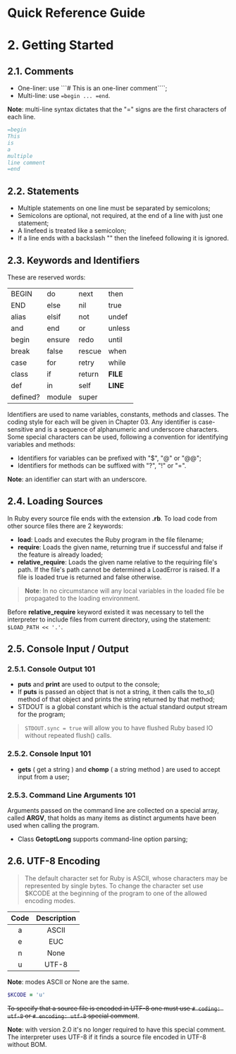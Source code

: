 Quick Reference Guide
=====================

# 2. Getting Started

## 2.1. Comments

- One-liner: use ```# This is an one-liner comment````;
- Multi-line: use ```=begin ... =end```.

**Note**: multi-line syntax dictates that the "=" signs are the first characters of each line.

```ruby
=begin
This
is
a
multiple
line comment
=end
```

## 2.2. Statements

- Multiple statements on one line must be separated by semicolons;
- Semicolons are optional, not required, at the end of a line with just one statement;
- A linefeed is treated like a semicolon;
- If a line ends with a backslash "\" then the linefeed following it is ignored.

## 2.3. Keywords and Identifiers

These are reserved words:

|          |        |         |          |
|----------|--------|---------|----------|
| BEGIN    | do     | next    | then     |
| END      | else   | nil     | true     |
| alias    | elsif  | not     | undef    |
| and      | end    | or      | unless   |
| begin    | ensure | redo    | until    |
| break    | false  | rescue  | when     |
| case     | for    | retry   | while    |
| class    | if     | return  | __FILE__ |
| def      | in     | self    | __LINE__ |
| defined? | module | super   |          |

Identifiers are used to name variables, constants, methods and classes. The coding style for each will be given in Chapter 03. Any identifier is case-sensitive and is a sequence of alphanumeric and underscore characters. Some special characters can be used, following a convention for identifying variables and methods:
- Identifiers for variables can be prefixed with "$", "@" or "@@";
- Identifiers for methods can be suffixed with "?", "!" or "=".

**Note**: an identifier can start with an underscore.

## 2.4. Loading Sources

In Ruby every source file ends with the extension **.rb**. To load code from other source files there are 2 keywords:
- **load**: Loads and executes the Ruby program in the file filename;
- **require**: Loads the given name, returning true if successful and false if the feature is already loaded;
- **relative_require**: Loads the given name relative to the requiring file's path. If the file's path cannot be determined a LoadError is raised. If a file is loaded true is returned and false otherwise.

> **Note**: In no circumstance will any local variables in the loaded file be propagated to the loading environment.

Before **relative_require** keyword existed it was necessary to tell the interpreter to include files from current directory, using the statement: ```$LOAD_PATH << '.'```.

## 2.5. Console Input / Output

### 2.5.1. Console Output 101

- **puts** and **print** are used to output to the console;
- If **puts** is passed an object that is not a string, it then calls the to_s() method of that object and prints the string returned by that method;
- STDOUT is a global constant which is the actual standard output stream for the program;

> ```STDOUT.sync = true``` will allow you to have flushed Ruby based IO without repeated flush() calls.

### 2.5.2. Console Input 101

- **gets** ( get a string ) and **chomp** ( a string method ) are used to accept input from a user;

### 2.5.3. Command Line Arguments 101

Arguments passed on the command line are collected on a special array, called **ARGV**, that holds as many items as distinct arguments have been used when calling the program.

- Class **GetoptLong** supports command-line option parsing;

## 2.6. UTF-8 Encoding

> The default character set for Ruby is ASCII, whose characters may be represented by single bytes. To change the character set use $KCODE at the beginning of the program to one of the allowed encoding modes.

| Code | Description |
|:----:|:-----------:|
| a    | ASCII       |
| e    | EUC         |
| n    | None        |
| u    | UTF-8       |

**Note**: modes ASCII or None are the same.

```ruby
$KCODE = 'u'
```

~~To specify that a source file is encoded in UTF-8 one must use ```# coding: utf-8``` or ```# encoding: utf-8``` special comment~~.

**Note**: with version 2.0 it's no longer required to have this special comment. The interpreter uses UTF-8 if it finds a source file encoded in UTF-8 without BOM.

